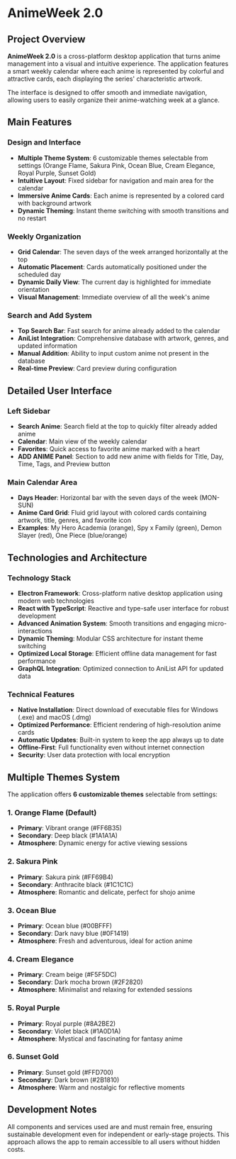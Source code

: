 # AnimeWeek 2.0

## Project Overview

**AnimeWeek 2.0** is a cross-platform desktop application that turns anime management into a visual and intuitive experience. The application features a smart weekly calendar where each anime is represented by colorful and attractive cards, each displaying the series' characteristic artwork.

The interface is designed to offer smooth and immediate navigation, allowing users to easily organize their anime-watching week at a glance.

## Main Features

### Design and Interface

- **Multiple Theme System**: 6 customizable themes selectable from settings (Orange Flame, Sakura Pink, Ocean Blue, Cream Elegance, Royal Purple, Sunset Gold)
- **Intuitive Layout**: Fixed sidebar for navigation and main area for the calendar
- **Immersive Anime Cards**: Each anime is represented by a colored card with background artwork
- **Dynamic Theming**: Instant theme switching with smooth transitions and no restart

### Weekly Organization

- **Grid Calendar**: The seven days of the week arranged horizontally at the top
- **Automatic Placement**: Cards automatically positioned under the scheduled day
- **Dynamic Daily View**: The current day is highlighted for immediate orientation
- **Visual Management**: Immediate overview of all the week's anime

### Search and Add System

- **Top Search Bar**: Fast search for anime already added to the calendar
- **AniList Integration**: Comprehensive database with artwork, genres, and updated information
- **Manual Addition**: Ability to input custom anime not present in the database
- **Real-time Preview**: Card preview during configuration

## Detailed User Interface

### Left Sidebar

- **Search Anime**: Search field at the top to quickly filter already added anime
- **Calendar**: Main view of the weekly calendar
- **Favorites**: Quick access to favorite anime marked with a heart
- **ADD ANIME Panel**: Section to add new anime with fields for Title, Day, Time, Tags, and Preview button

### Main Calendar Area

- **Days Header**: Horizontal bar with the seven days of the week (MON-SUN)
- **Anime Card Grid**: Fluid grid layout with colored cards containing artwork, title, genres, and favorite icon
- **Examples**: My Hero Academia (orange), Spy x Family (green), Demon Slayer (red), One Piece (blue/orange)

## Technologies and Architecture

### Technology Stack

- **Electron Framework**: Cross-platform native desktop application using modern web technologies
- **React with TypeScript**: Reactive and type-safe user interface for robust development
- **Advanced Animation System**: Smooth transitions and engaging micro-interactions
- **Dynamic Theming**: Modular CSS architecture for instant theme switching
- **Optimized Local Storage**: Efficient offline data management for fast performance
- **GraphQL Integration**: Optimized connection to AniList API for updated data

### Technical Features

- **Native Installation**: Direct download of executable files for Windows (.exe) and macOS (.dmg)
- **Optimized Performance**: Efficient rendering of high-resolution anime cards
- **Automatic Updates**: Built-in system to keep the app always up to date
- **Offline-First**: Full functionality even without internet connection
- **Security**: User data protection with local encryption

## Multiple Themes System

The application offers **6 customizable themes** selectable from settings:

### 1. Orange Flame (Default)
- **Primary**: Vibrant orange (#FF6B35)
- **Secondary**: Deep black (#1A1A1A)
- **Atmosphere**: Dynamic energy for active viewing sessions

### 2. Sakura Pink
- **Primary**: Sakura pink (#FF69B4)
- **Secondary**: Anthracite black (#1C1C1C)
- **Atmosphere**: Romantic and delicate, perfect for shojo anime

### 3. Ocean Blue
- **Primary**: Ocean blue (#00BFFF)
- **Secondary**: Dark navy blue (#0F1419)
- **Atmosphere**: Fresh and adventurous, ideal for action anime

### 4. Cream Elegance
- **Primary**: Cream beige (#F5F5DC)
- **Secondary**: Dark mocha brown (#2F2820)
- **Atmosphere**: Minimalist and relaxing for extended sessions

### 5. Royal Purple
- **Primary**: Royal purple (#8A2BE2)
- **Secondary**: Violet black (#1A0D1A)
- **Atmosphere**: Mystical and fascinating for fantasy anime

### 6. Sunset Gold
- **Primary**: Sunset gold (#FFD700)
- **Secondary**: Dark brown (#2B1810)
- **Atmosphere**: Warm and nostalgic for reflective moments

## Development Notes

All components and services used are and must remain free, ensuring sustainable development even for independent or early-stage projects. This approach allows the app to remain accessible to all users without hidden costs.
